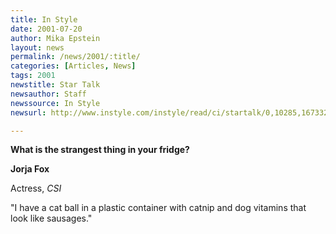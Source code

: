```yaml
---
title: In Style
date: 2001-07-20
author: Mika Epstein
layout: news
permalink: /news/2001/:title/
categories: [Articles, News]
tags: 2001
newstitle: Star Talk  
newsauthor: Staff  
newssource: In Style  
newsurl: http://www.instyle.com/instyle/read/ci/startalk/0,10285,167332,00.html  

---
```

**What is the strangest thing in your fridge?**

**Jorja Fox**

  
Actress, *CSI*

"I have a cat ball in a plastic container with catnip and dog vitamins that look like sausages."  
